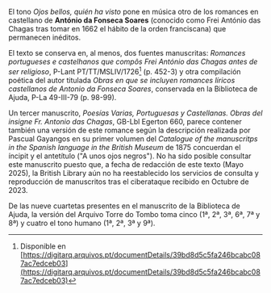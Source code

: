 El tono *Ojos bellos, quién ha visto* pone en música otro de los
romances en castellano de  **António da Fonseca Soares** (conocido como Frei António das
Chagas tras tomar en 1662 el hábito de la orden franciscana) que permanecen inéditos.

El texto se conserva en, al menos, dos
fuentes manuscritas: *Romances portugueses e castelhanos que compôs Frei
António das Chagas antes de ser religioso*, P-Lant PT/TT/MSLIV/1726[^1]
(p. 452-3) y otra compilación poética del autor titulada *Obras en que
se incluyen romances líricos castellanos de Antonio da Fonseca Soares*,
conservada en la Biblioteca de Ajuda, P-La 49-III-79 (p. 98-99).

Un tercer manuscrito, *Poesías Varias, Portuguesas y Castellanas. Obras del
insigne Fr. Antonio das Chagas*, GB-Lbl Egerton 660, parece contener
también una versión de este romance según la descripción realizada por
Pascual Gayangos en su primer volumen del *Catalogue of the manuscritps
in the Spanish language in the British Museum* de 1875 concuerdan el
íncipit y el antetítulo ("A unos ojos negros"). No ha sido posible
consultar este manuscrito puesto que, a fecha de redacción de este texto
(Mayo 2025), la British Library aún no ha reestablecido los servicios de consulta y
reproducción de manuscritos tras el ciberataque recibido en Octubre de
2023.

De las nueve cuartetas presentes en el manuscrito de la Biblioteca de
Ajuda, la versión del Arquivo Torre do Tombo toma cinco (1ª, 2ª, 3ª, 6ª,
7ª y 8ª) y cuatro el tono humano (1ª, 2ª, 3ª y 9ª).

[^1]: Disponible en [https://digitarq.arquivos.pt/documentDetails/39bd8d5c5fa246bcabc087ac7edceb03](https://digitarq.arquivos.pt/documentDetails/39bd8d5c5fa246bcabc087ac7edceb03)

